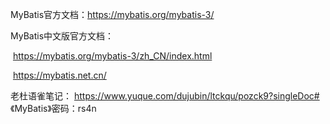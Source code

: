 

MyBatis官方文档：https://mybatis.org/mybatis-3/

MyBatis中文版官方文档：

​	https://mybatis.org/mybatis-3/zh_CN/index.html

​	https://mybatis.net.cn/

老杜语雀笔记： https://www.yuque.com/dujubin/ltckqu/pozck9?singleDoc#  《MyBatis》密码：rs4n

